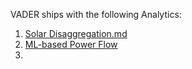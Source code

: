 
VADER ships with the following Analytics:
1. [Solar Disaggregation.md](../master/docs/SOLAR-DISAGGREGATION.md)
2. [ML-based Power Flow](../master/docs/ML-BASED-POWER-FLOW.md)
3. 
